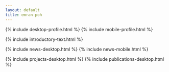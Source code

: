 ```yaml
---
layout: default
title: emran poh
---
```


<style>
@media (max-width: 768px) {
    .navbar {
        display: none;
    }
    .introduction .hello-text {
        display: block;
        margin-bottom: 1rem;
    }
    .introduction .mobile-hello-text {
        display: none;
    }
    .introduction .mobile-title {
        display: block;
        font-size: 1rem;
        font-weight: 600;
        margin-bottom: 0.5rem;
    }
    .projects-section {
        display: none;
    }
    .mobile-projects-section,
    .mobile-publications-section,
    .mobile-experience-section,
    .mobile-sections{
        display: block;
        width: 100%;
    }
    .introduction {
        width: 100%;
        overflow: hidden;
        margin-bottom: 1rem;
    }
    .mobile-projects-section h2,
    .mobile-publications-section h2,
    .mobile-experience-section h2 {
        margin-bottom: 0.5rem;
    }
    .profile-container {
        display: flex;
        align-items: flex-start;
        gap: 1rem;
        margin-bottom: 1rem;
    }
    .profile-info {
        display: flex;
        flex-direction: column;
        justify-content: space-between;
        height: 100%;
    }
    .profile-text {
        margin-bottom: auto;
    }
    .profile-name {
        font-size: 1.5rem;
        font-weight: 700;
        /* margin-bottom: 0.25rem; */
        text-transform: lowercase;
        /* letter-spacing: 0.05em; */
    }
    .profile-title {
        font-size: 0.875rem;
        color: #666;
        /* margin-bottom: 0.5rem; */
    }
    .profile-location{
        font-size: 0.875rem;
        color: #666;
        margin-bottom: 0.75rem;
    }
    .profile-email {
        font-size: 0.875rem;
        color: #666;
        margin-bottom: 0.25rem;
    }
    .profile-image {
        width: 120px;
        height: 120px;
        border-radius: 0.5rem;
        object-fit: cover;
        border: 2px solid #f3f4f6;
    }
    .header-icons {
        margin-top: auto;
        display: flex;
        flex-direction: row;
        /* gap: 0.25rem; */
    }
    .header-icons a {
        color: #000;
        text-decoration: none;
        display: flex;
        align-items: center;
        justify-content: center;
        width: 36px;
        height: 36px;
        /* background-color: #f3f4f6; */
        /* border-radius: 0.5rem; */
        /* transition: all 0.2s ease; */
        /* box-shadow: 0 1px 2px rgba(0, 0, 0, 0.05); */
    }
    .header-icons a:hover {
        color: #666;
        background-color: #e5e7eb;
        transform: translateY(-1px);
        box-shadow: 0 2px 4px rgba(0, 0, 0, 0.1);
    }
    .header-icons i {
        font-size: 1.1rem;
    }
    .desktop-buttons {
        display: none !important;
    }
    .mobile-buttons {
        display: flex !important;
    }
    .profile-content {
        display: flex;
        flex-direction: row;
        align-items: flex-start;
        gap: 1rem;
        width: 100%;
    }
    .publications-desktop {
        display: none !important;
    }
    .publications-section {
        display: none !important;
    }
    footer {
        margin-top: 2rem;
        padding: 1rem 0;
        border-top: 1px solid #eee;
        width: 100%;
    }
    .footer-links {
        display: flex;
        gap: 1rem;
        align-items: center;
        margin-bottom: 0.5rem;
    }
    .footer-links a {
        color: #666;
        text-decoration: none;
        transition: all 0.2s ease;
    }
    .footer-links a:hover {
        color: #333;
    }
    .powered-by-text {
        font-size: 0.875rem;
        color: #666;
        margin: 0;
    }
    .desktop-profile {
        display: none;
    }
}

@media (min-width: 769px) {
    .mobile-projects-section,
    .mobile-publications-section,
    .mobile-experience-section {
        display: none;
    }
    .introduction .mobile-hello-text,
    .introduction .mobile-title {
        display: none;
    }
    .introduction {
        padding-top: 2rem;
        margin-top: 0.5rem;
        height: auto;
        min-height: 0;
    }
    .profile-name {
        font-size: 2.5rem;
        font-weight: 800;
        text-transform: lowercase;
        margin-bottom: 0.5rem;
    }
    .profile-title {
        font-size: 1rem;
        color: #666;
        margin-bottom: 0.5rem;
    }
    .profile-email {
        font-size: 0.875rem;
        color: #666;
        margin-bottom: 0.5rem;
    }
    .introduction .hello-text {
        font-size: 0.875rem;
        line-height: 1.5;
        margin-bottom: 1rem;
    }
    .profile-container {
        display: flex;
        align-items: flex-start;
        gap: 1rem;
        margin-bottom: 4rem;
    }
    .profile-info {
        display: flex;
        flex-direction: column;
        justify-content: space-between;
        height: 100%;
    }
    .profile-text {
        margin-bottom: auto;
    }
    .profile-image {
        width: 128px;
        height: 128px;
        border-radius: 0.5rem;
        object-fit: cover;
        border: 2px solid #f3f4f6;
    }
    .desktop-buttons {
        display: flex !important;
        height: 128px;
        align-items: stretch;
        gap: 1rem;
        margin-top: 0;
    }
    .desktop-icons-grid {
        display: grid;
        grid-template-columns: repeat(2, 1fr);
        grid-template-rows: repeat(2, 1fr);
        gap: 0.5rem;
        width: 140px;
        height: 128px;
    }
    .desktop-icons-grid a {
        display: flex;
        align-items: center;
        justify-content: center;
        background-color: #f1f3f5;
        border-radius: 1rem;
        height: 100%;
        color: #666;
        text-decoration: none;
        transition: all 0.2s ease;
    }
    .desktop-icons-grid a:hover {
        background-color: #e5e7eb;
        transform: translateY(-1px);
    }
    .desktop-icons-grid img {
        width: 1.5rem;
        height: 1.5rem;
    }
    .desktop-icons-grid i {
        font-size: 1.5rem;
    }
    .desktop-buttons button {
        flex: 1;
        background: none;
        border: none;
        color: #666;
        font-size: 1rem;
        cursor: pointer;
        padding: 0.75rem 1.5rem;
        display: flex;
        align-items: center;
        gap: 0.5rem;
        justify-content: center;
        background-color: #f1f3f5;
        border-radius: 1rem;
        height: 128px;
        transition: all 0.2s ease;
    }
    .desktop-buttons button:hover {
        background-color: #e5e7eb;
        transform: translateY(-1px);
    }
    .mobile-buttons {
        display: none !important;
    }
    .profile-content {
        display: flex;
        flex-direction: row;
        align-items: flex-start;
        gap: 1.5rem;
        width: 100%;
    }
    .header-icons {
        display: none !important;
    }
    .mobile-only {
        display: none !important;
    }
    footer {
        position: static;
        width: 100%;
        background-color: #f8f9fa;
        padding: 1rem 0;
        border-top: 1px solid #eee;
        text-align: center;
    }
    .footer-links {
        display: flex;
        justify-content: center;
        gap: 1rem;
        align-items: center;
        margin-bottom: 0.5rem;
    }
    .footer-links a {
        color: #666;
        text-decoration: none;
        transition: all 0.2s ease;
    }
    .footer-links a:hover {
        color: #333;
    }
    .powered-by-text {
        font-size: 0.875rem;
        color: #666;
        margin: 0;
    }
    .mobile-profile {
        display: none;
    }
}
</style>

<section class="w-full">
    {% include desktop-profile.html %}
    {% include mobile-profile.html %}
</section>

{% include introductory-text.html %}

{% include news-desktop.html %}
{% include news-mobile.html %}

{% include projects-desktop.html %}
{% include publications-desktop.html %}

<section class="mobile-projects-section">
    {% include projects-mobile.html %}
    <div style="margin-top: 2rem;"></div>
    {% include publications-mobile.html %}
</section>
